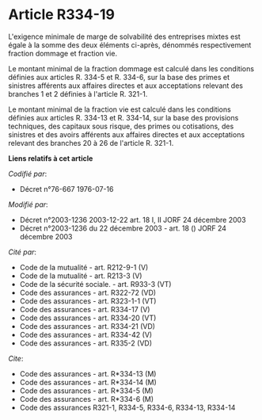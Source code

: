 # Article R334-19

L'exigence minimale de marge de solvabilité des entreprises mixtes est égale à la somme des deux éléments ci-après, dénommés
respectivement fraction dommage et fraction vie.

Le montant minimal de la fraction dommage est calculé dans les conditions définies aux articles R. 334-5 et R. 334-6, sur la
base des primes et sinistres afférents aux affaires directes et aux acceptations relevant des branches 1 et 2 définies à
l'article R. 321-1.

Le montant minimal de la fraction vie est calculé dans les conditions définies aux articles R. 334-13 et R. 334-14, sur la
base des provisions techniques, des capitaux sous risque, des primes ou cotisations, des sinistres et des avoirs afférents
aux affaires directes et aux acceptations relevant des branches 20 à 26 de l'article R. 321-1.

**Liens relatifs à cet article**

_Codifié par_:

  - Décret n°76-667 1976-07-16

_Modifié par_:

  - Décret n°2003-1236 2003-12-22 art. 18 I, II JORF 24 décembre 2003
  - Décret n°2003-1236 du 22 décembre 2003 - art. 18 () JORF 24 décembre 2003

_Cité par_:

  - Code de la mutualité - art. R212-9-1 (V)
  - Code de la mutualité - art. R213-3 (V)
  - Code de la sécurité sociale. - art. R933-3 (VT)
  - Code des assurances - art. R322-72 (VD)
  - Code des assurances - art. R323-1-1 (VT)
  - Code des assurances - art. R334-17 (V)
  - Code des assurances - art. R334-20 (VT)
  - Code des assurances - art. R334-21 (VD)
  - Code des assurances - art. R334-42 (V)
  - Code des assurances - art. R335-2 (VD)

_Cite_:

  - Code des assurances - art. R*334-13 (M)
  - Code des assurances - art. R*334-14 (M)
  - Code des assurances - art. R*334-5 (M)
  - Code des assurances - art. R*334-6 (M)
  - Code des assurances R321-1, R334-5, R334-6, R334-13, R334-14
